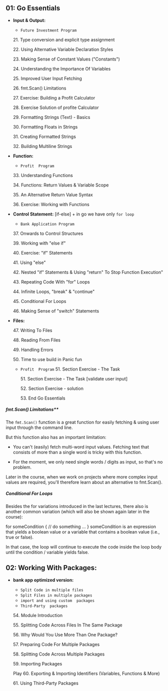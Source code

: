 ## 01: Go Essentials

- **Input & Output:**
    - `Future Investment Program`

    <p>  21. Type conversion and explicit type assignment <p/>
    <p>  22. Using Alternative Variable Declaration Styles <p/>
    <p>  23. Making Sense of Constant Values ("Constants") <p/>
    <p>  24. Understanding the Importance Of Variables <p/>
    <p>  25. Improved User Input Fetching <p/>
    <p>  26. fmt.Scan() Limitations <p/>
    <p>  27. Exercise: Building a Profit Calculator <p/>
    <p>  28. Exercise Solution of profite Calculator <p/>
    <p>  29. Formatting Strings (Text) - Basics <p/>
    <p>  30. Formatting Floats in Strings <p/>
    <p>  31. Creating Formatted Strings <p/>
    <p>  32. Building Multiline Strings <p/>

- **Function:**
    - `Profit  Program`

    <p>  33. Understanding Functions <p/>
    <p>  34. Functions: Return Values & Variable Scope <p/>
    <p>  35. An Alternative Return Value Syntax <p/>
    <p>  36. Exercise: Working with Functions <p/>

- **Control Statement:** [if-else] +  in go we have only `for loop`
    - `Bank Application Program`
    <p>  37. Onwards to Control Structures <p/>
    <p>  39. Working with "else if" <p/>
    <p>  40. Exercise: "if" Statements <p/>
    <p>  41. Using "else" <p/>
    <p>  42. Nested "if" Statements & Using "return" To Stop Function Execution" <p/>
    <p>  43. Repeating Code With "for" Loops <p/>
    <p> 44. Infinite Loops, "break" & "continue" <p/>
    <p> 45. Conditional For Loops <p/>
    <p> 46. Making Sense of "switch" Statements <p/>
- **Files:**  
    <p> 47. Writing To Files <p/>
    <p> 48. Reading From Files <p/>
    <p> 49. Handling Errors <p/>
    <p> 50. Time to use build in Panic fun <p/>

  - `Profit  Program`
    51. Section Exercise - The Task
    <p> 51. Section Exercise - The Task [validate user input] <p/>
    <p> 52. Section Exercise - solution <p/>
    <p> 53. End Go Essentials <p/>



#####    fmt.Scan() Limitations**
The `fmt.Scan()` function is a great function for easily fetching & using user input through the command line.

But this function also has an important limitation:

- You can't (easily) fetch multi-word input values. Fetching text that consists of more than a single word is tricky with this function.

- For the moment, we only need single words / digits as input, so that's no problem.

Later in the course, when we work on projects where more complex input values are required, you'll therefore learn about an alternative to fmt.Scan().



#####    Conditional For Loops
Besides the for variations introduced in the last lectures, there also is another common variation (which will also be shown again later in the course):

for someCondition {
  // do something ...
}
someCondition is an expression that yields a boolean value or a variable that contains a boolean value (i.e., true or false).

In that case, the loop will continue to execute the code inside the loop body until the condition / variable yields false.
 


## 02: Working With Packages:


- **bank app optimized version:** 
    - `Split Code in multiple files`
    - `Split Files in multiple packages`
    - `import and using custom  packages`
    - `Third-Party  packages`

    <p>  54. Module Introduction <p/>
    <p> 55. Splitting Code Across Files In The Same Package <p/>
    <p> 56. Why Would You Use More Than One Package? <p/>
    <p> 57. Preparing Code For Multiple Packages<p/>
    <p> 58. Splitting Code Across Multiple Packages<p/>
    <p> 59. Importing Packages<p/>
    <p> Play 60. Exporting & Importing Identifiers (Variables, Functions & More)<p/>
    <p> 61. Using Third-Party Packages<p/>


